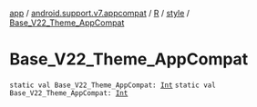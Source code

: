 [app](../../../index.md) / [android.support.v7.appcompat](../../index.md) / [R](../index.md) / [style](index.md) / [Base_V22_Theme_AppCompat](./-base_-v22_-theme_-app-compat.md)

# Base_V22_Theme_AppCompat

`static val Base_V22_Theme_AppCompat: `[`Int`](https://kotlinlang.org/api/latest/jvm/stdlib/kotlin/-int/index.html)
`static val Base_V22_Theme_AppCompat: `[`Int`](https://kotlinlang.org/api/latest/jvm/stdlib/kotlin/-int/index.html)